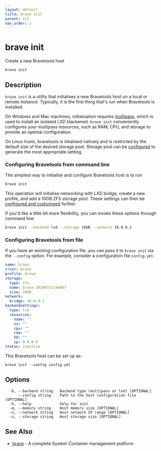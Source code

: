 ```yaml
---
layout: default
title: brave init
parent: CLI
nav_order: 1
---
```


# brave init

Create a new Bravetools host

```
brave init
```

## Description

`brave init` is a utility that initialises a new Bravetools host on a local or remote instance. Typically, it is the first thing that's run when Bravetools is installed.

On Windows and Mac machines, initialisation requires [multipass](multipass.run), which is used to install an isolated LXD blackened. `brave init` conveniently configures your multipass resources, such as RAM, CPU, and storage to provide an optimal configuration.

On Linux hosts, bravetools is intialised natively and is restricted by the default size of the desired storage pool. Storage pool can be [configured](../brave_configure) to generate the most appropriate setting.

### Configuring Bravetools from command line

The simplest way to initialise and configure Bravetools host is to run

```bash
brave init
```

This operation will initialise networking with LXD bridge, create a new profile, and add a 10GB ZFS storage pool. These settings can then be [configured and customised](../brave_configure) further.

If you'd like a little bit more flexibility, you can invoke these options through command line:

```bash
brave init --backend lxd --storage 10GB --network 10.0.0.1
```

### Configuring Bravetools from file

If you have an existing configuration file, you can pass it to `brave init` via the `--config` option. For example, consider a configuration file `config.yml`:

```yaml
name: brave
trust: brave
profile: brave
storage:
  type: zfs
  name: brave-20200721144807
  size: 10GB
network:
  bridge: 10.0.0.1
backendsettings:
  type: lxd
  resources:
    name: ""
    os: ""
    cpu: ""
    ram: ""
    hd: ""
    ip: 0.0.0.0
status: inactive
```

This Bravetools host can be set up as:

```
brave init --config config.yml
```

## Options

```
  -b, --backend string   Backend type (multipass or lxd) [OPTIONAL]
      --config string    Path to the host configuration file [OPTIONAL]
  -h, --help             help for init
  -m, --memory string    Host memory size [OPTIONAL]
  -n, --network string   Host network IP range [OPTIONAL]
  -s, --storage string   Host storage size [OPTIONAL]
```

## See Also

* [brave](brave.md)	 - A complete System Container management platform

